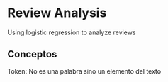 # Review Analysis

Using logistic regression to analyze reviews

## Conceptos

Token: No es una palabra sino un elemento del texto
